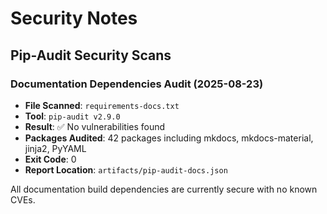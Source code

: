 # Security Notes

## Pip-Audit Security Scans

### Documentation Dependencies Audit (2025-08-23)
- **File Scanned**: `requirements-docs.txt`
- **Tool**: `pip-audit v2.9.0`
- **Result**: ✅ No vulnerabilities found
- **Packages Audited**: 42 packages including mkdocs, mkdocs-material, jinja2, PyYAML
- **Exit Code**: 0
- **Report Location**: `artifacts/pip-audit-docs.json`

All documentation build dependencies are currently secure with no known CVEs.